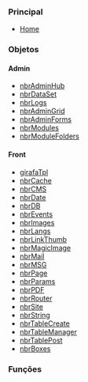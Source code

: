 ### Principal
 - [Home](/index.md)

### Objetos

#### Admin
 - [nbrAdminHub](#)
 - [nbrDataSet](#)
 - [nbrLogs](#)
 - [nbrAdminGrid](#)
 - [nbrAdminForms](#)
 - [nbrModules](#)
 - [nbrModuleFolders](#)

####  Front
 - [girafaTpl](#)
 - [nbrCache](#)
 - [nbrCMS](#)
 - [nbrDate](#)
 - [nbrDB](#)
 - [nbrEvents](#)
 - [nbrImages](#)
 - [nbrLangs](#)
 - [nbrLinkThumb](#)
 - [nbrMagicImage](#)
 - [nbrMail](#)
 - [nbrMSG](#)
 - [nbrPage](#)
 - [nbrParams](#)
 - [nbrPDF](#)
 - [nbrRouter](#)
 - [nbrSite](#)
 - [nbrString](#)
 - [nbrTableCreate](#)
 - [nbrTableManager](#)
 - [nbrTablePost](#)
 - [nbrBoxes](#)

### Funções

<!--suporte do Tihh Gonçalves (início)-->
<script type="text/javascript">
var Tawk_API=Tawk_API||{}, Tawk_LoadStart=new Date();
(function(){
var s1=document.createElement("script"),s0=document.getElementsByTagName("script")[0];
s1.async=true;
s1.src='https://embed.tawk.to/5980ec914471ce54db652173/default';
s1.charset='UTF-8';
s1.setAttribute('crossorigin','*');
s0.parentNode.insertBefore(s1,s0);
})();
</script>
<!--suporte do Tihh Gonçalves (fim)-->